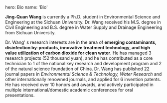 hero: Bio
  name: 'Bio'

**Jing-Quan** **Wang** is currently a Ph.D. student in Environmental Science and Engineering at the Sichuan University. Dr. Wang received his M.S. degree in Civil Engineering and B.S. degree in Water Supply and Drainage Engineering from Sichuan University.



Dr. Wang' s research interests are in the area of **emerging contaminants, disinfection by-products, innovative treatment technology, and high value utilization of carbon dioxide for clean water**. He has managed 3 research projects (52 thousand yuan), and he has contributed as a core technician to 1 of the national key research and development program and 2 of the natural science foundation of China. Dr. Wang has published 22 journal papers in *Environmental Science & Technology, Water Research* and other internationally renowned journals, and applied for 6 invention patents. He has received over 10 honors and awards, and actively participated in multiple international/domestic academic conferences for oral presentations.
